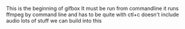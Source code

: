 This is the beginning of gifbox
It must be run from commandline
it runs ffmpeg by command line
and has to be quite with ctl+c
doesn't include audio
lots of stuff we can build into this
